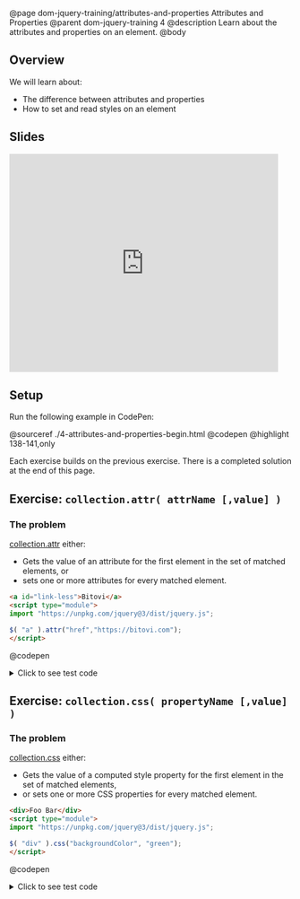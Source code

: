 @page dom-jquery-training/attributes-and-properties Attributes and Properties
@parent dom-jquery-training 4
@description Learn about the attributes and properties on an element.
@body

## Overview

We will learn about:

- The difference between attributes and properties
- How to set and read styles on an element

## Slides

<iframe src="https://docs.google.com/presentation/d/e/2PACX-1vQQSSVUteY_8gHdxcxuVeGXX548wxO_i_BfxGiohaYTuR_lskKGFIg9rCc-zfP-KIvckvqn2UvAOJ0O/embed?start=false&loop=false&delayms=3000" frameborder="0" width="480" height="389" allowfullscreen="true" mozallowfullscreen="true" webkitallowfullscreen="true"></iframe>


## Setup

Run the following example in CodePen:

@sourceref ./4-attributes-and-properties-begin.html
@codepen
@highlight 138-141,only

Each exercise builds on the previous exercise.  There is a completed solution
at the end of this page.

## Exercise: `collection.attr( attrName [,value] )`

### The problem

[collection.attr](http://api.jquery.com/attr/) either:

- Gets the value of an attribute for the first element in the set of matched elements, or
- sets one or more attributes for every matched element.

```html
<a id="link-less">Bitovi</a>
<script type="module">
import "https://unpkg.com/jquery@3/dist/jquery.js";

$( "a" ).attr("href","https://bitovi.com");
</script>
```
@codepen

<details>
<summary>Click to see test code</summary>
```js
QUnit.test('$.fn.attr', function(){
	equal( $('#qunit-fixture').attr('id'), 'qunit-fixture' ,'can read id' );

	$('#qunit-fixture').html('<span></span><span></span>');

	$('#qunit-fixture span').attr('foo','bar');

	equal($('#qunit-fixture span')[0].getAttribute('foo'), 'bar', 'attribute set successfully');
	equal($('#qunit-fixture span')[1].getAttribute('foo'), 'bar', 'attribute set successfully');

	$('#qunit-fixture span')[0].setAttribute('foo','BAR');

	equal($('#qunit-fixture span').attr('foo'), 'BAR', 'read the first item in the collection\'s attr');
});
```
</details>

### What you need to know

- [getAttribute](https://developer.mozilla.org/en-US/docs/Web/API/Element/getAttribute) reads an attribute value
- [setAttribute](https://developer.mozilla.org/en-US/docs/Web/API/Element/setAttribute) sets an attribute value

### The solution

<details>
<summary>Click to see the solution</summary>
```js
    attr: function(attrName, value) {
      if (arguments.length == 2) {
        return $.each(this, function(i, element) {
          element.setAttribute(attrName, value);
        });
      } else {
        return this[0] && this[0].getAttribute(attrName);
      }
    },
```
</details>


## Exercise: `collection.css( propertyName [,value] )`

### The problem

[collection.css](http://api.jquery.com/css/) either:

- Gets the value of a computed style property for the first element in the set of matched elements,
- or sets one or more CSS properties for every matched element.

```html
<div>Foo Bar</div>
<script type="module">
import "https://unpkg.com/jquery@3/dist/jquery.js";

$( "div" ).css("backgroundColor", "green");
</script>
```
@codepen

<details>
<summary>Click to see test code</summary>
```js
QUnit.test('$.fn.css', function(){
	$('#qunit-fixture')
		.html('<span>Content</span><span>Second</span>');

	equal(
		$('#qunit-fixture span').css('padding-left'),
		'20px');

	$('#qunit-fixture span').css('paddingLeft', '40px');

	equal(
		$('#qunit-fixture span').css('padding-left'),
		'40px',
		'first span set to 40px');
	equal(
		$('#qunit-fixture span:nth-child(2)')
			.css('padding-left'),
		'40px',
		'second span set to 40px');
});
```
</details>

### What you need to know

- The [style](https://developer.mozilla.org/en-US/docs/Web/API/HTMLElement/style) property
  is used to set and get the inline style of an element.

  ```html
  <div id="theDiv">theDiv</div>
  <script type="module">
  theDiv.style.color = "red";

  console.log(theDiv.outerHTML)
  //logs "<div id="theDiv" style="color: red;">theDiv</div>"
  </script>
  ```
  @codepen

- The [window.getComputedStyle](https://developer.mozilla.org/en-US/docs/Web/API/Window/getComputedStyle)
  returns an object containing the values of all CSS properties of an element.
  ```html
  <p id="theP">Hello</p>
  <style>
  p {
    color: green;
  }
  </style>
  <script type="module">
  let computedStyles = window.getComputedStyle(theP);
  console.log( computedStyles.getPropertyValue('color') )
  // logs "rgb(0, 128, 0)"
  </script>
  ```
  @codepen

### The solution

<details>
<summary>Click to see the solution</summary>
```js
    css: function(cssPropName, value) {
      if (arguments.length == 2) {
        return $.each(this, function(i, element) {
          element.style[cssPropName] = value;
        });
      } else {
        return this[0] &&
          document.getComputedStyle(this[0])
            .getPropertyValue(cssPropName);
      }
    },
```
</details>


## Bonus Exercise: `collection.addClass(className)` and `collection.removeClass(className)`

### The problem

<details>
<summary>Click to see test code</summary>
```js
QUnit.test('$.fn.addClass and $.fn.removeClass', function(){
	var count = function(reg, str){
		var c = 0;
		str.replace(reg, function(){
			c++;
		});
		return c;
	};

	var $divs = $('#qunit-fixture').html('<div class="foo"></div><div class="foob"></div>')
		.children();

	$divs.addClass('foo');

	equal( 1, count( /foo/,$divs[0].className ), 'only one foo' );
	equal( 1, count( /foo/,$divs[1].className ), 'only one foo' );


	$divs.addClass('foob');

	equal( 1, count( /foob/,$divs[0].className ), 'only one foo' );
	equal( 1, count( /foob/,$divs[1].className ), 'only one foo' );

	$divs.removeClass('foob');
	equal( 0, count( /foob/,$divs[0].className ), 'only one foo' );
	equal( 0, count( /foob/,$divs[1].className ), 'only one foo' );

	$divs.removeClass('foo');
	equal( 0, count( /foo/,$divs[0].className ), 'only one foo' );
	equal( 0, count( /foo/,$divs[1].className ), 'only one foo' );
});
```
</details>

### What you need to know

- An element's [classList](https://developer.mozilla.org/en-US/docs/Web/API/Element/classList)
  lets you add and remove class names on it.
  ```html
  <style>
  .red {background-color: red}
  .green {background-color: green}
  </style>
  <div class="red" id="hi">Hello</div>
  <script type="module">
  setTimeout(function(){
    hi.classList.add("green");
    hi.classList.remove("red");
  },1000);
  </script>
  ```
  @codepen

### The solution

<details>
<summary>Click to see the solution</summary>
```js
      addClass: function(className) {
        return $.each(this, function(i, element) {
          element.classList.add(className);
        });
      },
      removeClass: function(className) {
        return $.each(this, function(i, element) {
          element.classList.remove(className);
        });
      }
```
</details>



## Complete Solution

@sourceref ./4-attributes-and-properties-end.html
@codepen
@highlight 138-167,only
